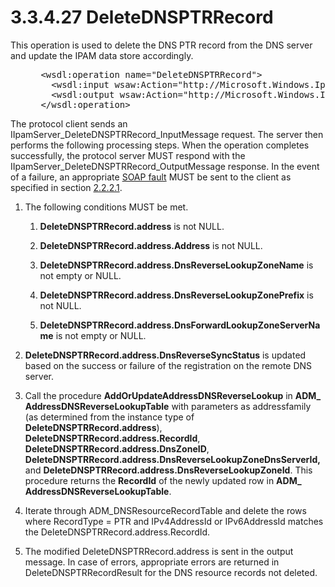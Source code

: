 <html dir="LTR" xmlns:mshelp="http://msdn.microsoft.com/mshelp" xmlns:ddue="http://ddue.schemas.microsoft.com/authoring/2003/5" xmlns:xlink="http://www.w3.org/1999/xlink" xmlns:tool="http://www.microsoft.com/tooltip">
 <body>
 <div id="header">
 <h1 class="heading">3.3.4.27 DeleteDNSPTRRecord</h1>
 </div>
 <div id="mainSection">
 <div id="mainBody">
 <div id="allHistory" class="saveHistory"></div>
 <div id="sectionSection0" class="section" name="collapseableSection">
 

<p>This operation is used to delete the DNS PTR record from the
DNS server and update the IPAM data store accordingly.</p>

<dl>
<dd>
<div><pre> &lt;wsdl:operation name=&quot;DeleteDNSPTRRecord&quot;&gt;
   &lt;wsdl:input wsaw:Action=&quot;http://Microsoft.Windows.Ipam/IIpamServer/DeleteDNSPTRRecord&quot; message=&quot;ipam:IIpamServer_DeleteDNSPTRRecord_InputMessage&quot; /&gt;
   &lt;wsdl:output wsaw:Action=&quot;http://Microsoft.Windows.Ipam/IIpamServer/DeleteDNSPTRRecordResponse&quot; message=&quot;ipam:IIpamServer_DeleteDNSPTRRecord_OutputMessage&quot; /&gt;
 &lt;/wsdl:operation&gt;
</pre></div>
</dd></dl>

<p>The protocol client sends an
IIpamServer_DeleteDNSPTRRecord_InputMessage request. The server then performs
the following processing steps. When the operation completes successfully, the
protocol server MUST respond with the
IIpamServer_DeleteDNSPTRRecord_OutputMessage response. In the event of a
failure, an appropriate <a href="21b4a631-8f28-420f-822f-c5f879d5046e.md#gt_ec8728a8-1a75-426f-8767-aa1932c7c19f">SOAP
fault</a> MUST be sent to the client as specified in section <a href="a90ad88d-2468-4ac1-bbb9-8f921d15bbc8.md">2.2.2.1</a>.</p>

<ol><li><p><span> </span>The following
conditions MUST be met.</p>

<ol><li><p><span> 
</span><b>DeleteDNSPTRRecord.address</b> is not NULL.</p>

</li><li><p><span> 
</span><b>DeleteDNSPTRRecord.address.Address</b> is not NULL.</p>

</li><li><p><span> 
</span><b>DeleteDNSPTRRecord.address.DnsReverseLookupZoneName</b> is not empty
or NULL.</p>

</li><li><p><span> 
</span><b>DeleteDNSPTRRecord.address.DnsReverseLookupZonePrefix</b> is not
NULL.</p>

</li><li><p><span> 
</span><b>DeleteDNSPTRRecord.address.DnsForwardLookupZoneServerName</b> is not
empty or NULL.</p>

</li></ol></li><li><p><span> </span><b>DeleteDNSPTRRecord.address.DnsReverseSyncStatus</b>
is updated based on the success or failure of the registration on the remote
DNS server.</p>

</li><li><p><span> </span>Call the
procedure <b>AddOrUpdateAddressDNSReverseLookup</b> in <b>ADM_
AddressDNSReverseLookupTable</b> with parameters as addressfamily (as
determined from the instance type of <b>DeleteDNSPTRRecord.address</b>), <b>DeleteDNSPTRRecord.address.RecordId</b>,
<b>DeleteDNSPTRRecord.address.DnsZoneID</b>, <b>DeleteDNSPTRRecord.address.DnsReverseLookupZoneDnsServerId,</b>
and <b>DeleteDNSPTRRecord.address.DnsReverseLookupZoneId</b>. This procedure
returns the <b>RecordId</b> of the newly updated row in <b>ADM_
AddressDNSReverseLookupTable</b>.</p>

</li><li><p><span> </span>Iterate through
ADM_DNSResourceRecordTable and delete the rows where RecordType = PTR and
IPv4AddressId or IPv6AddressId matches the DeleteDNSPTRRecord.address.RecordId.</p>

</li><li><p><span> </span>The modified
DeleteDNSPTRRecord.address is sent in the output message. In case of errors,
appropriate errors are returned in DeleteDNSPTRRecordResult for the DNS
resource records not deleted.</p>

</li></ol>
 </div>
 </div>
 </div>
 </body>
</html>